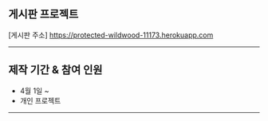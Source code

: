 ## 게시판 프로젝트
[게시판 주소] https://protected-wildwood-11173.herokuapp.com

------------------------

## 제작 기간 & 참여 인원
* 4월 1일 ~
* 개인 프로젝트

------------------------


